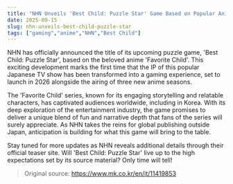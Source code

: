 ```yaml
---
title: "NHN Unveils 'Best Child: Puzzle Star' Game Based on Popular Anime"
date: 2025-09-15
slug: nhn-unveils-best-child-puzzle-star
tags: ["gaming","anime","NHN","Best Child"]
---
```


NHN has officially announced the title of its upcoming puzzle game, 'Best Child: Puzzle Star', based on the beloved anime 'Favorite Child'. This exciting development marks the first time that the IP of this popular Japanese TV show has been transformed into a gaming experience, set to launch in 2026 alongside the airing of three new anime seasons.

The 'Favorite Child' series, known for its engaging storytelling and relatable characters, has captivated audiences worldwide, including in Korea. With its deep exploration of the entertainment industry, the game promises to deliver a unique blend of fun and narrative depth that fans of the series will surely appreciate. As NHN takes the reins for global publishing outside Japan, anticipation is building for what this game will bring to the table.

Stay tuned for more updates as NHN reveals additional details through their official teaser site. Will 'Best Child: Puzzle Star' live up to the high expectations set by its source material? Only time will tell!
> Original source: https://www.mk.co.kr/en/it/11419853